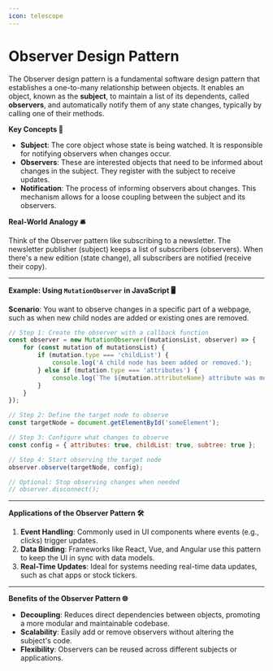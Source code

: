 ```yaml
---
icon: telescope
---
```


# Observer Design Pattern

The Observer design pattern is a fundamental software design pattern that establishes a one-to-many relationship between objects. It enables an object, known as the **subject**, to maintain a list of its dependents, called **observers**, and automatically notify them of any state changes, typically by calling one of their methods.

**Key Concepts 🌟**

* **Subject**: The core object whose state is being watched. It is responsible for notifying observers when changes occur.
* **Observers**: These are interested objects that need to be informed about changes in the subject. They register with the subject to receive updates.
* **Notification**: The process of informing observers about changes. This mechanism allows for a loose coupling between the subject and its observers.

**Real-World Analogy 🛎️**

Think of the Observer pattern like subscribing to a newsletter. The newsletter publisher (subject) keeps a list of subscribers (observers). When there's a new edition (state change), all subscribers are notified (receive their copy).

***

**Example: Using `MutationObserver` in JavaScript 🖥️**

**Scenario**: You want to observe changes in a specific part of a webpage, such as when new child nodes are added or existing ones are removed.

```javascript
// Step 1: Create the observer with a callback function
const observer = new MutationObserver((mutationsList, observer) => {
    for (const mutation of mutationsList) {
        if (mutation.type === 'childList') {
            console.log('A child node has been added or removed.');
        } else if (mutation.type === 'attributes') {
            console.log(`The ${mutation.attributeName} attribute was modified.`);
        }
    }
});

// Step 2: Define the target node to observe
const targetNode = document.getElementById('someElement');

// Step 3: Configure what changes to observe
const config = { attributes: true, childList: true, subtree: true };

// Step 4: Start observing the target node
observer.observe(targetNode, config);

// Optional: Stop observing changes when needed
// observer.disconnect();
```

***

**Applications of the Observer Pattern 🛠️**

1. **Event Handling**: Commonly used in UI components where events (e.g., clicks) trigger updates.
2. **Data Binding**: Frameworks like React, Vue, and Angular use this pattern to keep the UI in sync with data models.
3. **Real-Time Updates**: Ideal for systems needing real-time data updates, such as chat apps or stock tickers.

***

**Benefits of the Observer Pattern 🌐**

* **Decoupling**: Reduces direct dependencies between objects, promoting a more modular and maintainable codebase.
* **Scalability**: Easily add or remove observers without altering the subject's code.
* **Flexibility**: Observers can be reused across different subjects or applications.
